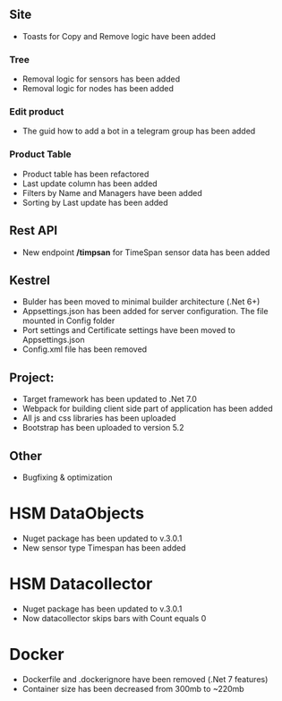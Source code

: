 ## Site

* Toasts for Copy and Remove logic have been added

### Tree

* Removal logic for sensors has been added
* Removal logic for nodes has been added

### Edit product

* The guid how to add a bot in a telegram group has been added

### Product Table

* Product table has been refactored
* Last update column has been added
* Filters by Name and Managers have been added
* Sorting by Last update has been added

## Rest API

* New endpoint **/timpsan** for TimeSpan sensor data has been added

## Kestrel

* Bulder has been moved to minimal builder architecture (.Net 6+)
* Appsettings.json has been added for server configuration. The file mounted in Config folder
* Port settings and Certificate settings have been moved to Appsettings.json
* Config.xml file has been removed

## Project:

* Target framework has been updated to .Net 7.0
* Webpack for building client side part of application has been added
* All js and css libraries has been uploaded
* Bootstrap has been uploaded to version 5.2

## Other

* Bugfixing & optimization

# HSM DataObjects

* Nuget package has been updated to v.3.0.1
* New sensor type Timespan has been added

# HSM Datacollector

* Nuget package has been updated to v.3.0.1
* Now datacollector skips bars with Count equals 0

# Docker

* Dockerfile and .dockerignore have been removed (.Net 7 features)
* Container size has been decreased from 300mb to ~220mb